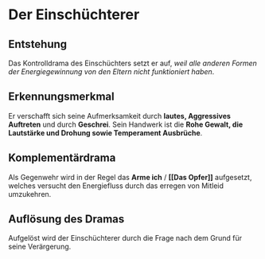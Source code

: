 # Der Einschüchterer
## Entstehung
Das Kontrolldrama des Einschüchters setzt er auf, _weil alle anderen Formen der Energiegewinnung von den Eltern nicht funktioniert haben_.

## Erkennungsmerkmal
Er verschafft sich seine Aufmerksamkeit durch __lautes, Aggressives Auftreten__ und durch __Geschrei__.
Sein Handwerk ist die __Rohe Gewalt, die Lautstärke und Drohung sowie Temperament Ausbrüche__.

## Komplementärdrama
Als Gegenwehr wird in der Regel das __Arme ich__ / __[[Das Opfer]]__ aufgesetzt, welches versucht den Energiefluss durch das erregen von Mitleid umzukehren.


## Auflösung des Dramas
Aufgelöst wird der Einschüchterer durch die Frage nach dem Grund für seine Verärgerung.